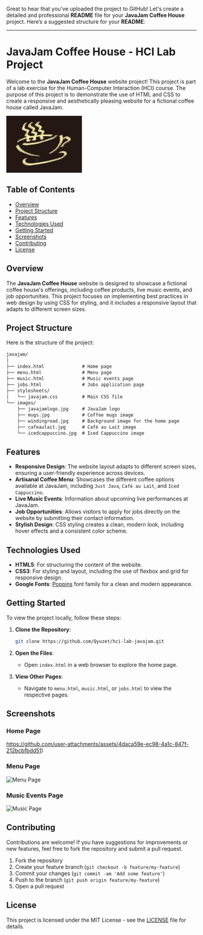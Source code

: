 Great to hear that you've uploaded the project to GitHub! Let's create a detailed and professional **README** file for your **JavaJam Coffee House** project. Here’s a suggested structure for your **README**:

---

# JavaJam Coffee House - HCI Lab Project

Welcome to the **JavaJam Coffee House** website project! This project is part of a lab exercise for the Human-Computer Interaction (HCI) course. The purpose of this project is to demonstrate the use of HTML and CSS to create a responsive and aesthetically pleasing website for a fictional coffee house called JavaJam.

![JavaJam Coffee House](images/javajamlogo.jpg)

## Table of Contents
- [Overview](#overview)
- [Project Structure](#project-structure)
- [Features](#features)
- [Technologies Used](#technologies-used)
- [Getting Started](#getting-started)
- [Screenshots](#screenshots)
- [Contributing](#contributing)
- [License](#license)

## Overview
The **JavaJam Coffee House** website is designed to showcase a fictional coffee house's offerings, including coffee products, live music events, and job opportunities. This project focuses on implementing best practices in web design by using CSS for styling, and it includes a responsive layout that adapts to different screen sizes.

## Project Structure
Here is the structure of the project:

```plaintext
javajam/
│
├── index.html              # Home page
├── menu.html               # Menu page
├── music.html              # Music events page
├── jobs.html               # Jobs application page
├── stylesheets/
│   └── javajam.css         # Main CSS file
└── images/
    ├── javajamlogo.jpg     # JavaJam logo
    ├── mugs.jpg            # Coffee mugs image
    ├── windingroad.jpg     # Background image for the home page
    ├── cafeaulait.jpg      # Café au Lait image
    └── icedcappuccino.jpg  # Iced Cappuccino image
```

## Features
- **Responsive Design**: The website layout adapts to different screen sizes, ensuring a user-friendly experience across devices.
- **Artisanal Coffee Menu**: Showcases the different coffee options available at JavaJam, including `Just Java`, `Café au Lait`, and `Iced Cappuccino`.
- **Live Music Events**: Information about upcoming live performances at JavaJam.
- **Job Opportunities**: Allows visitors to apply for jobs directly on the website by submitting their contact information.
- **Stylish Design**: CSS styling creates a clean, modern look, including hover effects and a consistent color scheme.

## Technologies Used
- **HTML5**: For structuring the content of the website.
- **CSS3**: For styling and layout, including the use of flexbox and grid for responsive design.
- **Google Fonts**: [Poppins](https://fonts.google.com/specimen/Poppins) font family for a clean and modern appearance.

## Getting Started
To view the project locally, follow these steps:

1. **Clone the Repository**:
    ```bash
    git clone https://github.com/Qyuzet/hci-lab-javajam.git
    ```

2. **Open the Files**:
   - Open `index.html` in a web browser to explore the home page.

3. **View Other Pages**:
   - Navigate to `menu.html`, `music.html`, or `jobs.html` to view the respective pages.

## Screenshots
### Home Page
https://github.com/user-attachments/assets/4daca59e-ec98-4a1c-847f-212bcbfbdd51)


### Menu Page
![Menu Page](images/menu-screenshot.png)

### Music Events Page
![Music Page](images/music-screenshot.png)

## Contributing
Contributions are welcome! If you have suggestions for improvements or new features, feel free to fork the repository and submit a pull request.

1. Fork the repository
2. Create your feature branch (`git checkout -b feature/my-feature`)
3. Commit your changes (`git commit -am 'Add some feature'`)
4. Push to the branch (`git push origin feature/my-feature`)
5. Open a pull request

## License
This project is licensed under the MIT License - see the [LICENSE](LICENSE) file for details.
